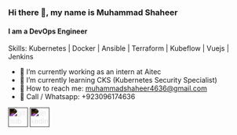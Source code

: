 ### Hi there 👋, my name is Muhammad Shaheer
#### I am a DevOps Engineer

Skills: Kubernetes | Docker | Ansible | Terraform | Kubeflow | Vuejs | Jenkins

- 🔭 I’m currently working as an intern at Aitec  
- 🌱 I’m currently learning CKS (Kubernetes Security Specialist)
- 📧 How to reach me: muhammadshaheer4636@gmail.com
- 📱 Call / Whatsapp: +923096174636


<a href="https://github.com/https://github.com/Shaheer4636"><img src="https://cdn.jsdelivr.net/npm/simple-icons@3.0.1/icons/github.svg" alt="github" height="40" style="filter: invert(100%);"></a>
<a href="https://www.linkedin.com/in/https://www.linkedin.com/in/muhammadshaheersiraj//"><img src="https://cdn.jsdelivr.net/npm/simple-icons@3.0.1/icons/linkedin.svg" alt="linkedin" height="40" style="filter: invert(100%);"></a>




